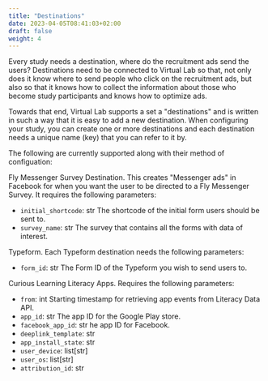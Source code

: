 ```yaml
---
title: "Destinations"
date: 2023-04-05T08:41:03+02:00
draft: false
weight: 4
---
```


Every study needs a destination, where do the recruitment ads send the users? Destinations need to be connected to Virtual Lab so that, not only does it know where to send people who click on the recruitment ads, but also so that it knows how to collect the information about those who become study participants and knows how to optimize ads.

Towards that end, Virtual Lab supports a set a "destinations" and is written in such a way that it is easy to add a new destination. When configuring your study, you can create one or more destinations and each destination needs a unique name (key) that you can refer to it by.

The following are currently supported along with their method of configuation:

Fly Messenger Survey Destination. This creates "Messenger ads" in Facebook for when you want the user to be directed to a Fly Messenger Survey. It requires the following parameters:

- `initial_shortcode`: str The shortcode of the initial form users should be sent to.
- `survey_name`: str The survey that contains all the forms with data of interest.

Typeform. Each Typeform destination needs the following parameters:

- `form_id`: str The Form ID of the Typeform you wish to send users to.

Curious Learning Literacy Apps. Requires the following parameters:

- `from`: int Starting timestamp for retrieving app events from Literacy Data API.
- `app_id`: str The app ID for the Google Play store.
- `facebook_app_id`: str he app ID for Facebook.
- `deeplink_template`: str
- `app_install_state`: str
- `user_device`: list[str]
- `user_os`: list[str]
- `attribution_id`: str
